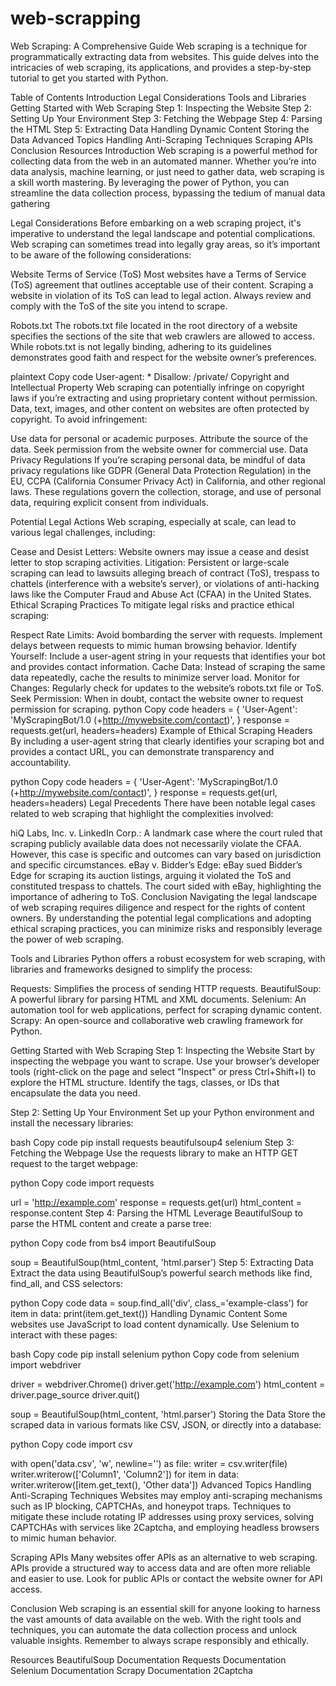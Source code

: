 # web-scrapping
Web Scraping: A Comprehensive Guide
Web scraping is a technique for programmatically extracting data from websites. This guide delves into the intricacies of web scraping, its applications, and provides a step-by-step tutorial to get you started with Python.

Table of Contents
Introduction
Legal Considerations
Tools and Libraries
Getting Started with Web Scraping
Step 1: Inspecting the Website
Step 2: Setting Up Your Environment
Step 3: Fetching the Webpage
Step 4: Parsing the HTML
Step 5: Extracting Data
Handling Dynamic Content
Storing the Data
Advanced Topics
Handling Anti-Scraping Techniques
Scraping APIs
Conclusion
Resources
Introduction
Web scraping is a powerful method for collecting data from the web in an automated manner. Whether you’re into data analysis, machine learning, or just need to gather data, web scraping is a skill worth mastering. By leveraging the power of Python, you can streamline the data collection process, bypassing the tedium of manual data gathering

Legal Considerations
Before embarking on a web scraping project, it's imperative to understand the legal landscape and potential complications. Web scraping can sometimes tread into legally gray areas, so it’s important to be aware of the following considerations:

Website Terms of Service (ToS)
Most websites have a Terms of Service (ToS) agreement that outlines acceptable use of their content. Scraping a website in violation of its ToS can lead to legal action. Always review and comply with the ToS of the site you intend to scrape.

Robots.txt
The robots.txt file located in the root directory of a website specifies the sections of the site that web crawlers are allowed to access. While robots.txt is not legally binding, adhering to its guidelines demonstrates good faith and respect for the website owner’s preferences.

plaintext
Copy code
User-agent: *
Disallow: /private/
Copyright and Intellectual Property
Web scraping can potentially infringe on copyright laws if you’re extracting and using proprietary content without permission. Data, text, images, and other content on websites are often protected by copyright. To avoid infringement:

Use data for personal or academic purposes.
Attribute the source of the data.
Seek permission from the website owner for commercial use.
Data Privacy Regulations
If you’re scraping personal data, be mindful of data privacy regulations like GDPR (General Data Protection Regulation) in the EU, CCPA (California Consumer Privacy Act) in California, and other regional laws. These regulations govern the collection, storage, and use of personal data, requiring explicit consent from individuals.

Potential Legal Actions
Web scraping, especially at scale, can lead to various legal challenges, including:

Cease and Desist Letters: Website owners may issue a cease and desist letter to stop scraping activities.
Litigation: Persistent or large-scale scraping can lead to lawsuits alleging breach of contract (ToS), trespass to chattels (interference with a website’s server), or violations of anti-hacking laws like the Computer Fraud and Abuse Act (CFAA) in the United States.
Ethical Scraping Practices
To mitigate legal risks and practice ethical scraping:

Respect Rate Limits: Avoid bombarding the server with requests. Implement delays between requests to mimic human browsing behavior.
Identify Yourself: Include a user-agent string in your requests that identifies your bot and provides contact information.
Cache Data: Instead of scraping the same data repeatedly, cache the results to minimize server load.
Monitor for Changes: Regularly check for updates to the website’s robots.txt file or ToS.
Seek Permission: When in doubt, contact the website owner to request permission for scraping.
python
Copy code
headers = {
    'User-Agent': 'MyScrapingBot/1.0 (+http://mywebsite.com/contact)',
}
response = requests.get(url, headers=headers)
Example of Ethical Scraping Headers
By including a user-agent string that clearly identifies your scraping bot and provides a contact URL, you can demonstrate transparency and accountability.

python
Copy code
headers = {
    'User-Agent': 'MyScrapingBot/1.0 (+http://mywebsite.com/contact)',
}
response = requests.get(url, headers=headers)
Legal Precedents
There have been notable legal cases related to web scraping that highlight the complexities involved:

hiQ Labs, Inc. v. LinkedIn Corp.: A landmark case where the court ruled that scraping publicly available data does not necessarily violate the CFAA. However, this case is specific and outcomes can vary based on jurisdiction and specific circumstances.
eBay v. Bidder’s Edge: eBay sued Bidder’s Edge for scraping its auction listings, arguing it violated the ToS and constituted trespass to chattels. The court sided with eBay, highlighting the importance of adhering to ToS.
Conclusion
Navigating the legal landscape of web scraping requires diligence and respect for the rights of content owners. By understanding the potential legal complications and adopting ethical scraping practices, you can minimize risks and responsibly leverage the power of web scraping.



Tools and Libraries
Python offers a robust ecosystem for web scraping, with libraries and frameworks designed to simplify the process:

Requests: Simplifies the process of sending HTTP requests.
BeautifulSoup: A powerful library for parsing HTML and XML documents.
Selenium: An automation tool for web applications, perfect for scraping dynamic content.
Scrapy: An open-source and collaborative web crawling framework for Python.



Getting Started with Web Scraping
Step 1: Inspecting the Website
Start by inspecting the webpage you want to scrape. Use your browser’s developer tools (right-click on the page and select "Inspect" or press Ctrl+Shift+I) to explore the HTML structure. Identify the tags, classes, or IDs that encapsulate the data you need.

Step 2: Setting Up Your Environment
Set up your Python environment and install the necessary libraries:

bash
Copy code
pip install requests beautifulsoup4 selenium
Step 3: Fetching the Webpage
Use the requests library to make an HTTP GET request to the target webpage:

python
Copy code
import requests

url = 'http://example.com'
response = requests.get(url)
html_content = response.content
Step 4: Parsing the HTML
Leverage BeautifulSoup to parse the HTML content and create a parse tree:

python
Copy code
from bs4 import BeautifulSoup

soup = BeautifulSoup(html_content, 'html.parser')
Step 5: Extracting Data
Extract the data using BeautifulSoup’s powerful search methods like find, find_all, and CSS selectors:

python
Copy code
data = soup.find_all('div', class_='example-class')
for item in data:
    print(item.get_text())
Handling Dynamic Content
Some websites use JavaScript to load content dynamically. Use Selenium to interact with these pages:

bash
Copy code
pip install selenium
python
Copy code
from selenium import webdriver

driver = webdriver.Chrome()
driver.get('http://example.com')
html_content = driver.page_source
driver.quit()

soup = BeautifulSoup(html_content, 'html.parser')
Storing the Data
Store the scraped data in various formats like CSV, JSON, or directly into a database:

python
Copy code
import csv

with open('data.csv', 'w', newline='') as file:
    writer = csv.writer(file)
    writer.writerow(['Column1', 'Column2'])
    for item in data:
        writer.writerow([item.get_text(), 'Other data'])
Advanced Topics
Handling Anti-Scraping Techniques
Websites may employ anti-scraping mechanisms such as IP blocking, CAPTCHAs, and honeypot traps. Techniques to mitigate these include rotating IP addresses using proxy services, solving CAPTCHAs with services like 2Captcha, and employing headless browsers to mimic human behavior.

Scraping APIs
Many websites offer APIs as an alternative to web scraping. APIs provide a structured way to access data and are often more reliable and easier to use. Look for public APIs or contact the website owner for API access.

Conclusion
Web scraping is an essential skill for anyone looking to harness the vast amounts of data available on the web. With the right tools and techniques, you can automate the data collection process and unlock valuable insights. Remember to always scrape responsibly and ethically.

Resources
BeautifulSoup Documentation
Requests Documentation
Selenium Documentation
Scrapy Documentation
2Captcha
